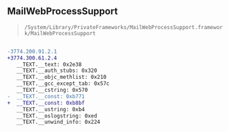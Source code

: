 ## MailWebProcessSupport

> `/System/Library/PrivateFrameworks/MailWebProcessSupport.framework/MailWebProcessSupport`

```diff

-3774.200.91.2.1
+3774.300.61.2.4
   __TEXT.__text: 0x2e38
   __TEXT.__auth_stubs: 0x320
   __TEXT.__objc_methlist: 0x210
   __TEXT.__gcc_except_tab: 0x57c
   __TEXT.__cstring: 0x570
-  __TEXT.__const: 0xb771
+  __TEXT.__const: 0xb8bf
   __TEXT.__ustring: 0xb4
   __TEXT.__oslogstring: 0xed
   __TEXT.__unwind_info: 0x224

```
